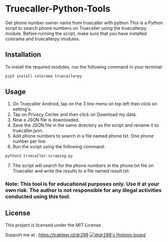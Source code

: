 # Truecaller-Python-Tools
Get phone number owner name from truecaller with python
This is a Python script to search phone numbers on Truecaller using the truecallerpy module. Before running the script, make sure that you have installed colorama and truecallerpy modules.

## Installation
To install the required modules, run the following command in your terminal:
```sh
pip3 install colorama truecallerpy
```

## Usage
1. On Truecaller Android, tap on the 3 line menu on top left then click on setting's.
2. Tap on Privacy Center and then click on Download my data.
3. Now a JSON file is downloaded.
4. Save the JSON file in the same directory as the script and rename it to truecaller.json.
5. Add phone numbers to search in a file named phone.txt. One phone number per line.
6. Run the script using the following command:
```sh
python3 truecaller-scraping.py
```
7. The script will search for the phone numbers in the phone.txt file on Truecaller and write the results to a file named result.txt.

### Note: This tool is for educational purposes only. Use it at your own risk. The author is not responsible for any illegal activities conducted using this tool.

## License
This project is licensed under the MIT License.

Support me at : https://trakteer.id/dr298
[![@dr298's Holopin board](https://holopin.me/dr298)](https://holopin.io/@dr298)
